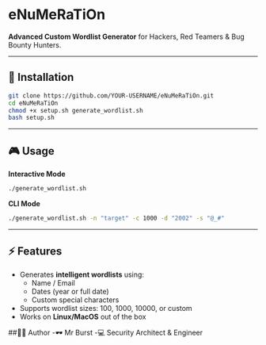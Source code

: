 # eNuMeRaTiOn
**Advanced Custom Wordlist Generator** for Hackers, Red Teamers & Bug Bounty Hunters.

---

## 🚀 Installation
```bash
git clone https://github.com/YOUR-USERNAME/eNuMeRaTiOn.git
cd eNuMeRaTiOn
chmod +x setup.sh generate_wordlist.sh
bash setup.sh
```

---

## 🎮 Usage
**Interactive Mode**
```bash
./generate_wordlist.sh
```

**CLI Mode**
```bash
./generate_wordlist.sh -n "target" -c 1000 -d "2002" -s "@_#"
```

---

## ⚡ Features
- Generates **intelligent wordlists** using:
  - Name / Email
  - Dates (year or full date)
  - Custom special characters
- Supports wordlist sizes: 100, 1000, 10000, or custom  
- Works on **Linux/MacOS** out of the box

##👨‍💻 Author
-🕶️ Mr Burst
-💻 Security Architect & Engineer
